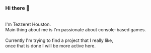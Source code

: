 ### Hi there 👋
\
I'm Tezzeret Houston.\
Main thing about me is I'm passionate about console-based games.\
\
Currently I'm trying to find a project that I really like,\
once that is done I will be more active here.

<!--
**tezzerethouston/tezzerethouston** is a ✨ _special_ ✨ repository because its `README.md` (this file) appears on your GitHub profile.

Here are some ideas to get you started:

- 🔭 I’m currently working on ...
- 🌱 I’m currently learning ...
- 👯 I’m looking to collaborate on ...
- 🤔 I’m looking for help with ...
- 💬 Ask me about ...
- 📫 How to reach me: ...
- 😄 Pronouns: ...
- ⚡ Fun fact: ...
-->
